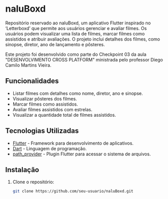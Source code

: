 # naluBoxd

Repositório reservado ao naluBoxd, um aplicativo Flutter inspirado no ‘Letterboxd’ que permite aos usuários gerenciar e avaliar filmes. Os usuários podem visualizar uma lista de filmes, marcar filmes como assistidos e atribuir avaliações. O projeto inclui detalhes dos filmes, como sinopse, diretor, ano de lançamento e pôsteres.

Este projeto foi desenvolvido como parte do Checkpoint 03 da aula "DESENVOLVIMENTO CROSS PLATFORM" ministrada pelo professor Diego Camilo Martins Vieira.

## Funcionalidades

- Listar filmes com detalhes como nome, diretor, ano e sinopse.
- Visualizar pôsteres dos filmes.
- Marcar filmes como assistidos.
- Avaliar filmes assistidos com estrelas.
- Visualizar a quantidade total de filmes assistidos.

## Tecnologias Utilizadas

- [Flutter](https://flutter.dev/) - Framework para desenvolvimento de aplicativos.
- [Dart](https://dart.dev/) - Linguagem de programação.
- [path_provider](https://pub.dev/packages/path_provider) - Plugin Flutter para acessar o sistema de arquivos.

## Instalação

1. Clone o repositório:
   ```bash
   git clone https://github.com/seu-usuario/naluBoxd.git
